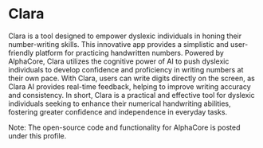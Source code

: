 # Clara

Clara is a tool designed to empower dyslexic individuals in honing their number-writing skills. This innovative app provides a simplistic and user-friendly platform for practicing handwritten numbers. Powered by AlphaCore, Clara utilizes the cognitive power of AI to push dyslexic individuals to develop confidence and proficiency in writing numbers at their own pace. With Clara, users can write digits directly on the screen, as Clara AI provides real-time feedback, helping to improve writing accuracy and consistency. In short, Clara is a practical and effective tool for dyslexic individuals seeking to enhance their numerical handwriting abilities, fostering greater confidence and independence in everyday tasks. 

Note: The open-source code and functionality for AlphaCore is posted under this profile.
